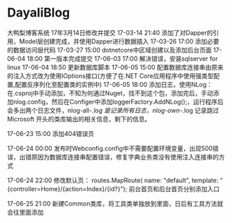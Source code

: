 ﻿# DayaliBlog
大鸭梨博客系统 17年3月14日修改并提交
17-03-14 21:40 添加了对Dapper的引用，Model层创建完成，并使用Dapper进行数据插入
17-03-26 17:00 添加必要的数据访问层代码
17-03-27 15:00 dotnetcore中区域创建以及添加后台页面
17-06-04 18:00 第一版本完成提交
17-06-03 17:00 解决错误，安装sqlserver for linux
17-06-04 18:50 更新数据库脚本 
17-06-05 15:00 配置数据库连接串由原来的注入方式改为使用IOptions接口(方便了在.NET Core应用程序中使用强类型配置,配置反序列化至配置类的实例中)
17-06-05 18:00 添加日志，使用NLog：
在.csproj中手动添加<PackageReference Include="NLog.Extensions.Logging" Version="1.0.0-rtm-alpha4" />，不知为何通过Nuget，找不到这个包，添加完后，手动添加nlog.config，然后在Configer中添加loggerFactory.AddNLog();，运行程序后会多出两个日志文件，nlog-all-*.log 是记录所有日志，nlog-own-*.log 记录跳过Microsoft 开头的类库输出的相关信息，剩下的信息。

17-06-23 15:00 添加404错误页

17-06-24 00:00 发布时Webconfig.config中不需要配置环境变量，出现500错误，出错原因为数据库连接串配置错误，修复字典业务类没有使用注入连接串的方式

17-06-24 22:00 修改默认页：
	routes.MapRoute(
                    name: "default",
                    template: "{controller=Home}/{action=Index}/{id?}");
   前台首页和后台首页分别添加入口

17-06-25 21:00 新建Common类库，将工具类单独放到里面，日后有工具方法就会往里面添加
